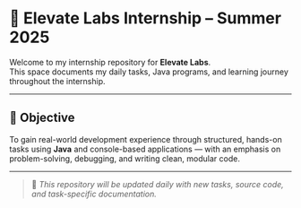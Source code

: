 # 💼 Elevate Labs Internship – Summer 2025

Welcome to my internship repository for **Elevate Labs**.  
This space documents my daily tasks, Java programs, and learning journey throughout the internship.

---

## 🎯 Objective

To gain real-world development experience through structured, hands-on tasks using **Java** and console-based applications — with an emphasis on problem-solving, debugging, and writing clean, modular code.


---

> 📝 *This repository will be updated daily with new tasks, source code, and task-specific documentation.*


